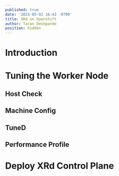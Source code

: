 ```yaml
---
published: true
date: '2023-05-02 16:43 -0700'
title: XRd on Openshift
author: Taran Deshpande
position: hidden
---
```

# Introduction

# Tuning the Worker Node

## Host Check

## Machine Config

## TuneD

## Performance Profile

# Deploy XRd Control Plane














